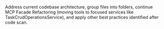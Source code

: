 Address current codebase architecture, group files into folders, continue MCP Facade Refactoring (moving tools to focused services like TaskCrudOperationsService), and apply other best practices identified after code scan.